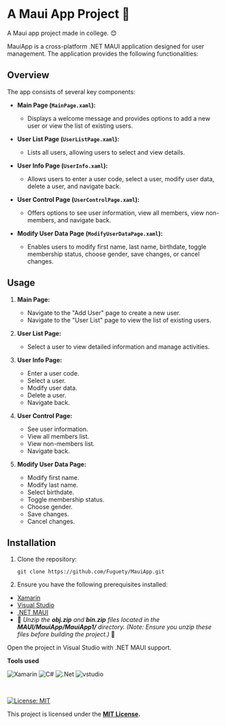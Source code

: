 # A Maui App Project 📱

A Maui app project made in college. 😊

MauiApp is a cross-platform .NET MAUI application designed for user management. The application provides the following functionalities:

## Overview

The app consists of several key components: 

- **Main Page (`MainPage.xaml`):**
  - Displays a welcome message and provides options to add a new user or view the list of existing users.

- **User List Page (`UserListPage.xaml`):**
  - Lists all users, allowing users to select and view details.

- **User Info Page (`UserInfo.xaml`):**
  - Allows users to enter a user code, select a user, modify user data, delete a user, and navigate back.

- **User Control Page (`UserControlPage.xaml`):**
  - Offers options to see user information, view all members, view non-members, and navigate back.

- **Modify User Data Page (`ModifyUserDataPage.xaml`):**
  - Enables users to modify first name, last name, birthdate, toggle membership status, choose gender, save changes, or cancel changes.

## Usage

1. **Main Page:**
   - Navigate to the "Add User" page to create a new user.
   - Navigate to the "User List" page to view the list of existing users.

2. **User List Page:**
   - Select a user to view detailed information and manage activities.

3. **User Info Page:**
   - Enter a user code.
   - Select a user.
   - Modify user data.
   - Delete a user.
   - Navigate back.

4. **User Control Page:**
   - See user information.
   - View all members list.
   - View non-members list.
   - Navigate back.

5. **Modify User Data Page:**
   - Modify first name.
   - Modify last name.
   - Select birthdate.
   - Toggle membership status.
   - Choose gender.
   - Save changes.
   - Cancel changes.

## Installation

1. Clone the repository:
   ```
   git clone https://github.com/Fuguety/MauiApp.git
2. Ensure you have the following prerequisites installed:

- [Xamarin](https://dotnet.microsoft.com/en-us/apps/xamarin)
- [Visual Studio](https://visualstudio.microsoft.com)
- [.NET MAUI](https://dotnet.microsoft.com/en-us/apps/maui)
- 🛑 _Unzip the **obj.zip** and **bin.zip** files located in the **MAUI/MauiApp/MauiApp1/** directory. (Note: Ensure you unzip these files before building the project.)_ 🛑

Open the project in Visual Studio with .NET MAUI support.




**Tools used**

![Xamarin](https://img.shields.io/badge/Xamarin-3199DC?style=for-the-badge&logo=xamarin&logoColor=white)
![C#](https://img.shields.io/badge/C%23-239120?style=for-the-badge&logo=c-sharp&logoColor=white)
![.Net](https://img.shields.io/badge/.NET-5C2D91?style=for-the-badge&logo=.net&logoColor=white)
![vstudio](https://img.shields.io/badge/Visual_Studio-5C2D91?style=for-the-badge&logo=visual%20studio&logoColor=white)

<br>

[![License: MIT](https://img.shields.io/badge/License-MIT-yellow.svg)](https://opensource.org/licenses/MIT)

This project is licensed under the **[MIT License](https://opensource.org/license/mit/).**
